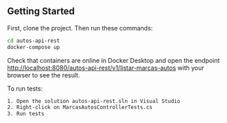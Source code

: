 ## Getting Started

First, clone the project. Then run these commands:

```bash
cd autos-api-rest
docker-compose up
```
Check that containers are online in Docker Desktop and open the endpoint [http://localhost:8080/autos-api-rest/v1/listar-marcas-autos](http://localhost:8080/autos-api-rest/v1/listar-marcas-autos) with your browser to see the result.
  
To run tests:

```bash
1. Open the solution autos-api-rest.sln in Visual Studio
2. Right-click on MarcasAutosControllerTests.cs
3. Run tests
```

